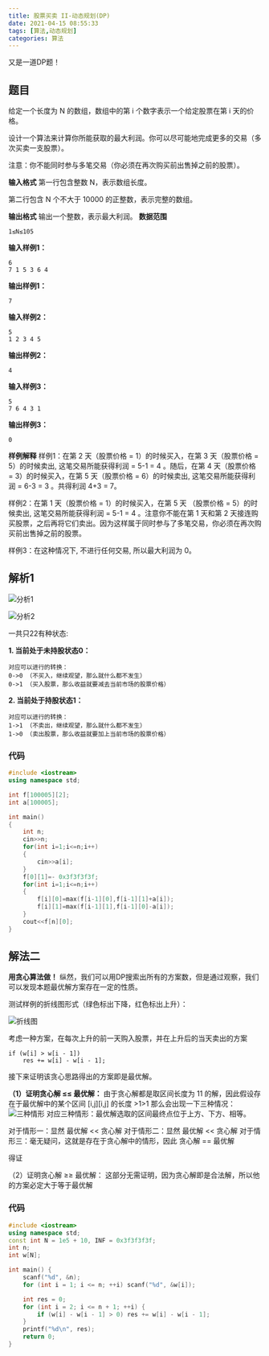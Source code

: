 ```yaml
---
title: 股票买卖 II-动态规划(DP)
date: 2021-04-15 08:55:33
tags: [算法,动态规划]
categories: 算法
---
```


又是一道DP题！

<!--more-->

## 题目

给定一个长度为 N 的数组，数组中的第 i 个数字表示一个给定股票在第 i 天的价格。

设计一个算法来计算你所能获取的最大利润。你可以尽可能地完成更多的交易（多次买卖一支股票）。

注意：你不能同时参与多笔交易（你必须在再次购买前出售掉之前的股票）。

**输入格式**
第一行包含整数 N，表示数组长度。

第二行包含 N 个不大于 10000 的正整数，表示完整的数组。

**输出格式**
输出一个整数，表示最大利润。
**数据范围**

    1≤N≤105
**输入样例1：**

    6
    7 1 5 3 6 4
**输出样例1：**

    7
**输入样例2：**

    5
    1 2 3 4 5
**输出样例2：**

    4
**输入样例3：**

    5
    7 6 4 3 1
**输出样例3：**

    0
**样例解释**
样例1：在第 2 天（股票价格 = 1）的时候买入，在第 3 天（股票价格 = 5）的时候卖出, 这笔交易所能获得利润 = 5-1 = 4 。随后，在第 4 天（股票价格 = 3）的时候买入，在第 5 天（股票价格 = 6）的时候卖出, 这笔交易所能获得利润 = 6-3 = 3 。共得利润 4+3 = 7。

样例2：在第 1 天（股票价格 = 1）的时候买入，在第 5 天 （股票价格 = 5）的时候卖出, 这笔交易所能获得利润 = 5-1 = 4 。注意你不能在第 1 天和第 2 天接连购买股票，之后再将它们卖出。因为这样属于同时参与了多笔交易，你必须在再次购买前出售掉之前的股票。

样例3：在这种情况下, 不进行任何交易, 所以最大利润为 0。


## 解析1

![分析1](pic/股票买卖-II-动态规划-DP/1.jpg)

![分析2](pic/股票买卖-II-动态规划-DP/2.jpg)

一共只22有种状态:

**1. 当前处于未持股状态0：**

    对应可以进行的转换：
    0->0 （不买入，继续观望，那么就什么都不发生）
    0->1 （买入股票，那么收益就要减去当前市场的股票价格）
**2. 当前处于持股状态1：**

    对应可以进行的转换：
    1->1 （不卖出，继续观望，那么就什么都不发生）
    1->0 （卖出股票，那么收益就要加上当前市场的股票价格）

### 代码

```C++
#include <iostream>
using namespace std;

int f[100005][2];
int a[100005];

int main()
{
    int n;
    cin>>n;
    for(int i=1;i<=n;i++)
    {
        cin>>a[i];
    }
    f[0][1]=- 0x3f3f3f3f;
    for(int i=1;i<=n;i++)
    {
        f[i][0]=max(f[i-1][0],f[i-1][1]+a[i]);
        f[i][1]=max(f[i-1][1],f[i-1][0]-a[i]);
    }
    cout<<f[n][0];
}
```

## 解法二

**用贪心算法做！**
纵然，我们可以用DP搜索出所有的方案数，但是通过观察，我们可以发现本题最优解方案存在一定的性质。

测试样例的折线图形式（绿色标出下降，红色标出上升）：

![折线图](pic/股票买卖-II-动态规划-DP/3.jpg)

考虑一种方案，在每次上升的前一天购入股票，并在上升后的当天卖出的方案

    if (w[i] > w[i - 1])
        res += w[i] - w[i - 1];
接下来证明该贪心思路得出的方案即是最优解。

**（1）证明贪心解 ≤≤ 最优解：**
由于贪心解都是取区间长度为 11 的解，因此假设存在于最优解中的某个区间 [i,j][i,j] 的长度 >1>1
那么会出现一下三种情况：
![三种情形](pic/股票买卖-II-动态规划-DP/4.jpg)
对应三种情形：最优解选取的区间最终点位于上方、下方、相等。

对于情形一：显然 最优解 << 贪心解
对于情形二：显然 最优解 << 贪心解
对于情形三：毫无疑问，这就是存在于贪心解中的情形，因此 贪心解 == 最优解

得证

（2）证明贪心解 ≥≥ 最优解：
这部分无需证明，因为贪心解即是合法解，所以他的方案必定大于等于最优解

### 代码

```c++
#include <iostream>
using namespace std;
const int N = 1e5 + 10, INF = 0x3f3f3f3f;
int n;
int w[N];

int main() {
    scanf("%d", &n);
    for (int i = 1; i <= n; ++i) scanf("%d", &w[i]);

    int res = 0;
    for (int i = 2; i <= n + 1; ++i) {
        if (w[i] - w[i - 1] > 0) res += w[i] - w[i - 1];
    }
    printf("%d\n", res);
    return 0;
}
```

